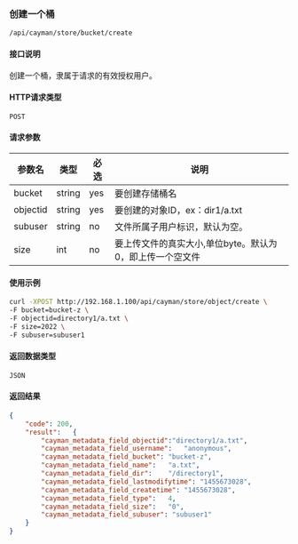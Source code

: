 ### 创建一个桶
`/api/cayman/store/bucket/create`

#### 接口说明
创建一个桶，隶属于请求的有效授权用户。

#### HTTP请求类型
`POST`

#### 请求参数
|参数名|类型|必选|说明|
|--|--|--|--|
|bucket|string|yes|要创建存储桶名|
|objectid|string|yes|要创建的对象ID，ex：dir1/a.txt|
|subuser|string|no|文件所属子用户标识，默认为空。|
|size|int|no|要上传文件的真实大小,单位byte。默认为0，即上传一个空文件|

#### 使用示例
```sh
curl -XPOST http://192.168.1.100/api/cayman/store/object/create \
-F bucket=bucket-z \
-F objectid=directory1/a.txt \
-F size=2022 \
-F subuser=subuser1
```

#### 返回数据类型
`JSON`

#### 返回结果
```json
{
	"code":	200,
	"result":	{
		"cayman_metadata_field_objectid":"directory1/a.txt",
		"cayman_metadata_field_username":	"anonymous",
		"cayman_metadata_field_bucket":	"bucket-z",
		"cayman_metadata_field_name":	"a.txt",
		"cayman_metadata_field_dir":	"/directory1",
		"cayman_metadata_field_lastmodifytime":	"1455673028",
		"cayman_metadata_field_createtime":	"1455673028",
		"cayman_metadata_field_type":	4,
		"cayman_metadata_field_size":	"0",
		"cayman_metadata_field_subuser": "subuser1"
	}
}
```

